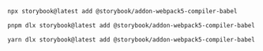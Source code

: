 ```sh renderer="common" language="js" packageManager="npm"
npx storybook@latest add @storybook/addon-webpack5-compiler-babel
```

```sh renderer="common" language="js" packageManager="pnpm"
pnpm dlx storybook@latest add @storybook/addon-webpack5-compiler-babel
```

```sh renderer="common" language="js" packageManager="yarn"
yarn dlx storybook@latest add @storybook/addon-webpack5-compiler-babel
```
